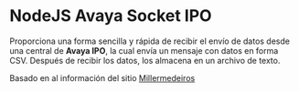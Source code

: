 # NodeJS Avaya Socket IPO

Proporciona una forma sencilla y rápida de recibir el envío de datos desde una central de **Avaya IPO**, la cual envía un mensaje con datos en forma CSV. Después de recibir los datos, los almacena en un archivo de texto.

Basado en al información del sitio [Millermedeiros](https://millermedeiros.github.io/mdoc/examples/node_api/doc/net.html#net.createServer)
